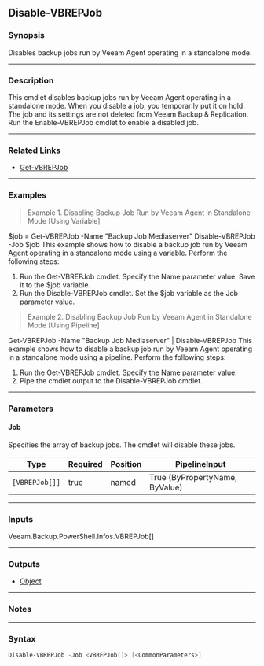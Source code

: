 Disable-VBREPJob
----------------

### Synopsis
Disables backup jobs run by Veeam Agent operating in a standalone mode.

---

### Description

This cmdlet disables backup jobs run by Veeam Agent operating in a standalone mode.
When you disable a job, you temporarily put it on hold. The job and its settings are not deleted from Veeam Backup & Replication.
Run the Enable-VBREPJob cmdlet to enable a disabled job.

---

### Related Links
* [Get-VBREPJob](Get-VBREPJob)

---

### Examples
> Example 1. Disabling Backup Job Run by Veeam Agent in Standalone Mode [Using Variable]

$job = Get-VBREPJob -Name "Backup Job Mediaserver"
Disable-VBREPJob -Job $job
This example shows how to disable a backup job run by Veeam Agent operating in a standalone mode using a variable.
Perform the following steps:
1. Run the Get-VBREPJob cmdlet. Specify the Name parameter value. Save it to the $job variable.
2. Run the Disable-VBREPJob cmdlet. Set the $job variable as the Job parameter value.
> Example 2. Disabling Backup Job Run by Veeam Agent in Standalone Mode [Using Pipeline]

Get-VBREPJob -Name "Backup Job Mediaserver" | Disable-VBREPJob
This example shows how to disable a backup job run by Veeam Agent operating in a standalone mode using a pipeline.
Perform the following steps:
1. Run the Get-VBREPJob cmdlet. Specify the Name parameter value.
2. Pipe the cmdlet output to the Disable-VBREPJob cmdlet.

---

### Parameters
#### **Job**
Specifies the array of backup jobs. The cmdlet will disable these jobs.

|Type          |Required|Position|PipelineInput                 |
|--------------|--------|--------|------------------------------|
|`[VBREPJob[]]`|true    |named   |True (ByPropertyName, ByValue)|

---

### Inputs
Veeam.Backup.PowerShell.Infos.VBREPJob[]

---

### Outputs
* [Object](https://learn.microsoft.com/en-us/dotnet/api/System.Object)

---

### Notes

---

### Syntax
```PowerShell
Disable-VBREPJob -Job <VBREPJob[]> [<CommonParameters>]
```
